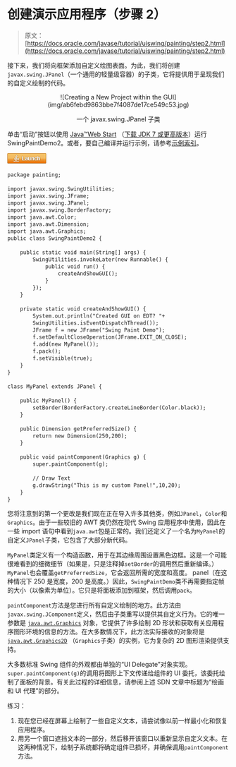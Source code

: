 # 创建演示应用程序（步骤 2）

> 原文： [https://docs.oracle.com/javase/tutorial/uiswing/painting/step2.html](https://docs.oracle.com/javase/tutorial/uiswing/painting/step2.html)

接下来，我们将向框架添加自定义绘图表面。为此，我们将创建`javax.swing.JPanel`（一个通用的轻量级容器）的子类，它将提供用于呈现我们的自定义绘制的代码。

<center>![Creating a New Project within the GUI](img/ab6febd9863bbe7f4087de17ce549c53.jpg)

一个 javax.swing.JPanel 子类

</center>

单击“启动”按钮以使用 [Java™Web Start](http://www.oracle.com/technetwork/java/javase/javawebstart/index.html) （[下载 JDK 7 或更高版本](http://www.oracle.com/technetwork/java/javase/downloads/index.html)）运行 SwingPaintDemo2。或者，要自己编译并运行示例，请参考[示例索引](../examples/painting/index.html#SwingPaintDemo2)。

[![Launches the SwingPaintDemo2 example](img/4707a69a17729d71c56b2bdbbb4cc61c.jpg)](https://docs.oracle.com/javase/tutorialJWS/samples/uiswing/SwingPaintDemo2Project/SwingPaintDemo2.jnlp)

```
package painting;

import javax.swing.SwingUtilities;
import javax.swing.JFrame;
import javax.swing.JPanel;
import javax.swing.BorderFactory;
import java.awt.Color;
import java.awt.Dimension;
import java.awt.Graphics; 
public class SwingPaintDemo2 {

    public static void main(String[] args) {
        SwingUtilities.invokeLater(new Runnable() {
            public void run() {
                createAndShowGUI(); 
            }
        });
    }

    private static void createAndShowGUI() {
        System.out.println("Created GUI on EDT? "+
        SwingUtilities.isEventDispatchThread());
        JFrame f = new JFrame("Swing Paint Demo");
        f.setDefaultCloseOperation(JFrame.EXIT_ON_CLOSE);
        f.add(new MyPanel());
        f.pack();
        f.setVisible(true);
    }
}

class MyPanel extends JPanel {

    public MyPanel() {
        setBorder(BorderFactory.createLineBorder(Color.black));
    }

    public Dimension getPreferredSize() {
        return new Dimension(250,200);
    }

    public void paintComponent(Graphics g) {
        super.paintComponent(g);       

        // Draw Text
        g.drawString("This is my custom Panel!",10,20);
    }  
} 

```

您将注意到的第一个更改是我们现在正在导入许多其他类，例如`JPanel`，`Color`和`Graphics`。由于一些较旧的 AWT 类仍然在现代 Swing 应用程序中使用，因此在一些 import 语句中看到`java.awt`包是正常的。我们还定义了一个名为`MyPanel`的自定义`JPanel`子类，它包含了大部分新代码。

`MyPanel`类定义有一个构造函数，用于在其边缘周围设置黑色边框。这是一个可能很难看到的细微细节（如果是，只是注释掉`setBorder`的调用然后重新编译。）`MyPanel`也会覆盖`getPreferredSize`，它会返回所需的宽度和高度。 panel（在这种情况下 250 是宽度，200 是高度。）因此，`SwingPaintDemo`类不再需要指定帧的大小（以像素为单位）。它只是将面板添加到框架，然后调用`pack`。

`paintComponent`方法是您进行所有自定义绘制的地方。此方法由`javax.swing.JComponent`定义，然后由子类重写以提供其自定义行为。它的唯一参数是 [`java.awt.Graphics`](https://docs.oracle.com/javase/8/docs/api/java/awt/Graphics.html) 对象，它提供了许多绘制 2D 形状和获取有关应用程序图形环境的信息的方法。在大多数情况下，此方法实际接收的对象将是 [`java.awt.Graphics2D`](https://docs.oracle.com/javase/8/docs/api/java/awt/Graphics2D.html) （`Graphics`子类）的实例，它为复杂的 2D 图形渲染提供支持。

大多数标准 Swing 组件的外观都由单独的“UI Delegate”对象实现。 `super.paintComponent(g)`的调用将图形上下文传递给组件的 UI 委托，该委托绘制了面板的背景。有关此过程的详细信息，请参阅上述 SDN 文章中标题为“绘画和 UI 代理”的部分。

练习：

1.  现在您已经在屏幕上绘制了一些自定义文本，请尝试像以前一样最小化和恢复应用程序。
2.  用另一个窗口遮挡文本的一部分，然后移开该窗口以重新显示自定义文本。在这两种情况下，绘制子系统都将确定组件已损坏，并确保调用`paintComponent`方法。